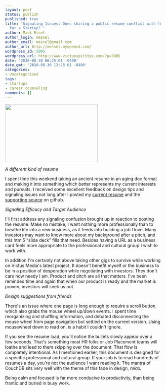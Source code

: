 ```yaml
---
layout: post
status: publish
published: true
title: 'Signaling Issues: Does sharing a public resume conflict with fund raising
  for a Startup? '
author: Mark Essel
author_login: messel
author_email: messel@gmail.com
author_url: http://messel.myopenid.com/
wordpress_id: 5005
wordpress_url: http://www.victusspiritus.com/?p=5005
date: '2010-08-30 06:25:01 -0400'
date_gmt: '2010-08-30 13:25:01 -0400'
categories:
- Uncategorized
tags:
- startups
- career counseling
comments: []
---
```

<p><a href="{{ site.url }}/assets/2010/08/marks_resume.png"><img src="{{ site.url }}/assets/2010/08/marks_resume-300x187.png" alt="" title="marks_resume" width="300" height="187" class="aligncenter size-medium wp-image-5007" /></a></p>
<p><i>A different kind of resume</I></p>
<p>I spent time this weekend taking an ancient resume in an aging doc format and making it into something which better represents my current interests and pursuits. I received some excellent feedback on design tips and signaling issues not long after I posted my <a href="http://www.victusspiritus.com/resume/marks_resume.html">current resume</a> and the <a href="http://github.com/victusfate/html5-resume">supporting source</a> on github. </p>
<p><I>Signaling Efficacy and Target Audience</I></p>
<p>I'll first address any signaling confusion  brought up in reaction to posting the resume. Make no mistake, I want nothing more professionally than to breathe life into a new business, as it feeds into building a job I love. Many investors may want to know more about my background after a pitch, and this html5 "slide deck" fills that need. Besides having a URL as a business card feels more appropriate to the professional and cultural group I wish to work with. </p>
<p>In addition I'm certainly not above taking other gigs to survive while working on Victus Media's latest project. It doesn't benefit myself or the business to be in a position of desperation while negotiating with investors. They don't care how needy I am. Product and pitch are all that matters. I've been reminded time and again that when our product is ready and the market is proven, investors will seek us out.</p>
<p><I>Design suggestions from friends</I></p>
<p>There's an issue where one page is long enough to require a scroll button, which  also grabs the mouse wheel up/down events. I spent time reorganizing and shuffling information, and debated disconnecting the mouse wheel from page navigation but settled on the current version. Using mousewheel down to read on, is a habit I couldn't ignore.</p>
<p>If you see the resume load, you'll notice the bullets slowly appear over a few seconds. That's something most HR folks or Job Placement teams will loathe and lead to them skipping over the document. That flow is completely intentional. As I mentioned earlier, this document is designed for a specific professional and cultural group. If your job is to read hundreds of resumes a day, you're not the audience I want reading it. The mantra of CouchDB sits very well with the theme of this fade in design, <I>relax.</I></p>
<p>Being calm and focused is far more conducive to productivity, than being frantic and buried in busy work.</p>
